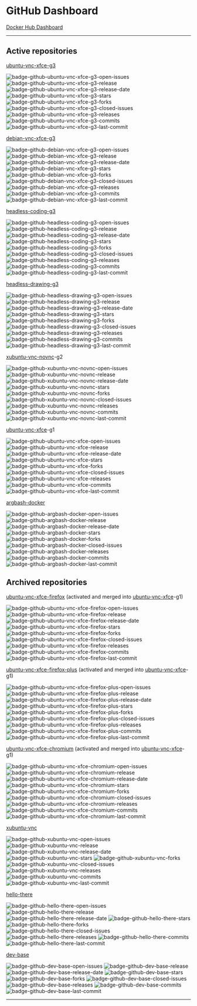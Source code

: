 # GitHub Dashboard

[Docker Hub Dashboard](https://github.com/accetto/dashboard/blob/master/dockerhub-dashboard.md)

***

## Active repositories

[ubuntu-vnc-xfce-g3](https://github.com/accetto/ubuntu-vnc-xfce-g3)

![badge-github-ubuntu-vnc-xfce-g3-open-issues][badge-github-ubuntu-vnc-xfce-g3-open-issues]
![badge-github-ubuntu-vnc-xfce-g3-release][badge-github-ubuntu-vnc-xfce-g3-release]
![badge-github-ubuntu-vnc-xfce-g3-release-date][badge-github-ubuntu-vnc-xfce-g3-release-date]
![badge-github-ubuntu-vnc-xfce-g3-stars][badge-github-ubuntu-vnc-xfce-g3-stars]
![badge-github-ubuntu-vnc-xfce-g3-forks][badge-github-ubuntu-vnc-xfce-g3-forks]
![badge-github-ubuntu-vnc-xfce-g3-closed-issues][badge-github-ubuntu-vnc-xfce-g3-closed-issues]
![badge-github-ubuntu-vnc-xfce-g3-releases][badge-github-ubuntu-vnc-xfce-g3-releases]
![badge-github-ubuntu-vnc-xfce-g3-commits][badge-github-ubuntu-vnc-xfce-g3-commits]
![badge-github-ubuntu-vnc-xfce-g3-last-commit][badge-github-ubuntu-vnc-xfce-g3-last-commit]
<!-- ![badge-github-workflow-dockerhub-autobuild-ubuntu-vnc-xfce-g3][badge-github-workflow-dockerhub-autobuild-ubuntu-vnc-xfce-g3] -->
<!-- ![badge-github-workflow-dockerhub-post-push-ubuntu-vnc-xfce-g3][badge-github-workflow-dockerhub-post-push-ubuntu-vnc-xfce-g3] -->

[debian-vnc-xfce-g3](https://github.com/accetto/debian-vnc-xfce-g3)

![badge-github-debian-vnc-xfce-g3-open-issues][badge-github-debian-vnc-xfce-g3-open-issues]
![badge-github-debian-vnc-xfce-g3-release][badge-github-debian-vnc-xfce-g3-release]
![badge-github-debian-vnc-xfce-g3-release-date][badge-github-debian-vnc-xfce-g3-release-date]
![badge-github-debian-vnc-xfce-g3-stars][badge-github-debian-vnc-xfce-g3-stars]
![badge-github-debian-vnc-xfce-g3-forks][badge-github-debian-vnc-xfce-g3-forks]
![badge-github-debian-vnc-xfce-g3-closed-issues][badge-github-debian-vnc-xfce-g3-closed-issues]
![badge-github-debian-vnc-xfce-g3-releases][badge-github-debian-vnc-xfce-g3-releases]
![badge-github-debian-vnc-xfce-g3-commits][badge-github-debian-vnc-xfce-g3-commits]
![badge-github-debian-vnc-xfce-g3-last-commit][badge-github-debian-vnc-xfce-g3-last-commit]

[headless-coding-g3](https://github.com/accetto/headless-coding-g3)

![badge-github-headless-coding-g3-open-issues][badge-github-headless-coding-g3-open-issues]
![badge-github-headless-coding-g3-release][badge-github-headless-coding-g3-release]
![badge-github-headless-coding-g3-release-date][badge-github-headless-coding-g3-release-date]
![badge-github-headless-coding-g3-stars][badge-github-headless-coding-g3-stars]
![badge-github-headless-coding-g3-forks][badge-github-headless-coding-g3-forks]
![badge-github-headless-coding-g3-closed-issues][badge-github-headless-coding-g3-closed-issues]
![badge-github-headless-coding-g3-releases][badge-github-headless-coding-g3-releases]
![badge-github-headless-coding-g3-commits][badge-github-headless-coding-g3-commits]
![badge-github-headless-coding-g3-last-commit][badge-github-headless-coding-g3-last-commit]
<!-- ![badge-github-workflow-dockerhub-autobuild-headless-coding-g3][badge-github-workflow-dockerhub-autobuild-headless-coding-g3] -->
<!-- ![badge-github-workflow-dockerhub-post-push-headless-coding-g3][badge-github-workflow-dockerhub-post-push-headless-coding-g3] -->

[headless-drawing-g3](https://github.com/accetto/headless-drawing-g3)

![badge-github-headless-drawing-g3-open-issues][badge-github-headless-drawing-g3-open-issues]
![badge-github-headless-drawing-g3-release][badge-github-headless-drawing-g3-release]
![badge-github-headless-drawing-g3-release-date][badge-github-headless-drawing-g3-release-date]
![badge-github-headless-drawing-g3-stars][badge-github-headless-drawing-g3-stars]
![badge-github-headless-drawing-g3-forks][badge-github-headless-drawing-g3-forks]
![badge-github-headless-drawing-g3-closed-issues][badge-github-headless-drawing-g3-closed-issues]
![badge-github-headless-drawing-g3-releases][badge-github-headless-drawing-g3-releases]
![badge-github-headless-drawing-g3-commits][badge-github-headless-drawing-g3-commits]
![badge-github-headless-drawing-g3-last-commit][badge-github-headless-drawing-g3-last-commit]
<!-- ![badge-github-workflow-dockerhub-autobuild-headless-drawing-g3][badge-github-workflow-dockerhub-autobuild-headless-drawing-g3] -->
<!-- ![badge-github-workflow-dockerhub-post-push-headless-drawing-g3][badge-github-workflow-dockerhub-post-push-headless-drawing-g3] -->

[xubuntu-vnc-novnc](https://github.com/accetto/xubuntu-vnc-novnc)-g2

![badge-github-xubuntu-vnc-novnc-open-issues][badge-github-xubuntu-vnc-novnc-open-issues]
![badge-github-xubuntu-vnc-novnc-release][badge-github-xubuntu-vnc-novnc-release]
![badge-github-xubuntu-vnc-novnc-release-date][badge-github-xubuntu-vnc-novnc-release-date]
![badge-github-xubuntu-vnc-novnc-stars][badge-github-xubuntu-vnc-novnc-stars]
![badge-github-xubuntu-vnc-novnc-forks][badge-github-xubuntu-vnc-novnc-forks]
![badge-github-xubuntu-vnc-novnc-closed-issues][badge-github-xubuntu-vnc-novnc-closed-issues]
![badge-github-xubuntu-vnc-novnc-releases][badge-github-xubuntu-vnc-novnc-releases]
![badge-github-xubuntu-vnc-novnc-commits][badge-github-xubuntu-vnc-novnc-commits]
![badge-github-xubuntu-vnc-novnc-last-commit][badge-github-xubuntu-vnc-novnc-last-commit]

[ubuntu-vnc-xfce](https://github.com/accetto/ubuntu-vnc-xfce)-g1

![badge-github-ubuntu-vnc-xfce-open-issues][badge-github-ubuntu-vnc-xfce-open-issues]
![badge-github-ubuntu-vnc-xfce-release][badge-github-ubuntu-vnc-xfce-release]
![badge-github-ubuntu-vnc-xfce-release-date][badge-github-ubuntu-vnc-xfce-release-date]
![badge-github-ubuntu-vnc-xfce-stars][badge-github-ubuntu-vnc-xfce-stars]
![badge-github-ubuntu-vnc-xfce-forks][badge-github-ubuntu-vnc-xfce-forks]
![badge-github-ubuntu-vnc-xfce-closed-issues][badge-github-ubuntu-vnc-xfce-closed-issues]
![badge-github-ubuntu-vnc-xfce-releases][badge-github-ubuntu-vnc-xfce-releases]
![badge-github-ubuntu-vnc-xfce-commits][badge-github-ubuntu-vnc-xfce-commits]
![badge-github-ubuntu-vnc-xfce-last-commit][badge-github-ubuntu-vnc-xfce-last-commit]

[argbash-docker](https://github.com/accetto/argbash-docker)

![badge-github-argbash-docker-open-issues][badge-github-argbash-docker-open-issues]
![badge-github-argbash-docker-release][badge-github-argbash-docker-release]
![badge-github-argbash-docker-release-date][badge-github-argbash-docker-release-date]
![badge-github-argbash-docker-stars][badge-github-argbash-docker-stars]
![badge-github-argbash-docker-forks][badge-github-argbash-docker-forks]
![badge-github-argbash-docker-closed-issues][badge-github-argbash-docker-closed-issues]
![badge-github-argbash-docker-releases][badge-github-argbash-docker-releases]
![badge-github-argbash-docker-commits][badge-github-argbash-docker-commits]
![badge-github-argbash-docker-last-commit][badge-github-argbash-docker-last-commit]

## Archived repositories

[ubuntu-vnc-xfce-firefox](https://github.com/accetto/ubuntu-vnc-xfce-firefox) (activated and merged into [ubuntu-vnc-xfce](https://github.com/accetto/ubuntu-vnc-xfce)-g1)

![badge-github-ubuntu-vnc-xfce-firefox-open-issues][badge-github-ubuntu-vnc-xfce-firefox-open-issues]
![badge-github-ubuntu-vnc-xfce-firefox-release][badge-github-ubuntu-vnc-xfce-firefox-release]
![badge-github-ubuntu-vnc-xfce-firefox-release-date][badge-github-ubuntu-vnc-xfce-firefox-release-date]
![badge-github-ubuntu-vnc-xfce-firefox-stars][badge-github-ubuntu-vnc-xfce-firefox-stars]
![badge-github-ubuntu-vnc-xfce-firefox-forks][badge-github-ubuntu-vnc-xfce-firefox-forks]
![badge-github-ubuntu-vnc-xfce-firefox-closed-issues][badge-github-ubuntu-vnc-xfce-firefox-closed-issues]
![badge-github-ubuntu-vnc-xfce-firefox-releases][badge-github-ubuntu-vnc-xfce-firefox-releases]
![badge-github-ubuntu-vnc-xfce-firefox-commits][badge-github-ubuntu-vnc-xfce-firefox-commits]
![badge-github-ubuntu-vnc-xfce-firefox-last-commit][badge-github-ubuntu-vnc-xfce-firefox-last-commit]

[ubuntu-vnc-xfce-firefox-plus](https://github.com/accetto/ubuntu-vnc-xfce-firefox-plus) (activated and merged into [ubuntu-vnc-xfce](https://github.com/accetto/ubuntu-vnc-xfce)-g1)

![badge-github-ubuntu-vnc-xfce-firefox-plus-open-issues][badge-github-ubuntu-vnc-xfce-firefox-plus-open-issues]
![badge-github-ubuntu-vnc-xfce-firefox-plus-release][badge-github-ubuntu-vnc-xfce-firefox-plus-release]
![badge-github-ubuntu-vnc-xfce-firefox-plus-release-date][badge-github-ubuntu-vnc-xfce-firefox-plus-release-date]
![badge-github-ubuntu-vnc-xfce-firefox-plus-stars][badge-github-ubuntu-vnc-xfce-firefox-plus-stars]
![badge-github-ubuntu-vnc-xfce-firefox-plus-forks][badge-github-ubuntu-vnc-xfce-firefox-plus-forks]
![badge-github-ubuntu-vnc-xfce-firefox-plus-closed-issues][badge-github-ubuntu-vnc-xfce-firefox-plus-closed-issues]
![badge-github-ubuntu-vnc-xfce-firefox-plus-releases][badge-github-ubuntu-vnc-xfce-firefox-plus-releases]
![badge-github-ubuntu-vnc-xfce-firefox-plus-commits][badge-github-ubuntu-vnc-xfce-firefox-plus-commits]
![badge-github-ubuntu-vnc-xfce-firefox-plus-last-commit][badge-github-ubuntu-vnc-xfce-firefox-plus-last-commit]

[ubuntu-vnc-xfce-chromium](https://github.com/accetto/ubuntu-vnc-xfce-chromium) (activated and merged into [ubuntu-vnc-xfce](https://github.com/accetto/ubuntu-vnc-xfce)-g1)

![badge-github-ubuntu-vnc-xfce-chromium-open-issues][badge-github-ubuntu-vnc-xfce-chromium-open-issues]
![badge-github-ubuntu-vnc-xfce-chromium-release][badge-github-ubuntu-vnc-xfce-chromium-release]
![badge-github-ubuntu-vnc-xfce-chromium-release-date][badge-github-ubuntu-vnc-xfce-chromium-release-date]
![badge-github-ubuntu-vnc-xfce-chromium-stars][badge-github-ubuntu-vnc-xfce-chromium-stars]
![badge-github-ubuntu-vnc-xfce-chromium-forks][badge-github-ubuntu-vnc-xfce-chromium-forks]
![badge-github-ubuntu-vnc-xfce-chromium-closed-issues][badge-github-ubuntu-vnc-xfce-chromium-closed-issues]
![badge-github-ubuntu-vnc-xfce-chromium-releases][badge-github-ubuntu-vnc-xfce-chromium-releases]
![badge-github-ubuntu-vnc-xfce-chromium-commits][badge-github-ubuntu-vnc-xfce-chromium-commits]
![badge-github-ubuntu-vnc-xfce-chromium-last-commit][badge-github-ubuntu-vnc-xfce-chromium-last-commit]

[xubuntu-vnc](https://github.com/accetto/xubuntu-vnc)

![badge-github-xubuntu-vnc-open-issues][badge-github-xubuntu-vnc-open-issues]
![badge-github-xubuntu-vnc-release][badge-github-xubuntu-vnc-release]
![badge-github-xubuntu-vnc-release-date][badge-github-xubuntu-vnc-release-date]
![badge-github-xubuntu-vnc-stars][badge-github-xubuntu-vnc-stars]
![badge-github-xubuntu-vnc-forks][badge-github-xubuntu-vnc-forks]
![badge-github-xubuntu-vnc-closed-issues][badge-github-xubuntu-vnc-closed-issues]
![badge-github-xubuntu-vnc-releases][badge-github-xubuntu-vnc-releases]
![badge-github-xubuntu-vnc-commits][badge-github-xubuntu-vnc-commits]
![badge-github-xubuntu-vnc-last-commit][badge-github-xubuntu-vnc-last-commit]

[hello-there](https://github.com/accetto/hello-there)

![badge-github-hello-there-open-issues][badge-github-hello-there-open-issues]
![badge-github-hello-there-release][badge-github-hello-there-release]
![badge-github-hello-there-release-date][badge-github-hello-there-release-date]
![badge-github-hello-there-stars][badge-github-hello-there-stars]
![badge-github-hello-there-forks][badge-github-hello-there-forks]
![badge-github-hello-there-closed-issues][badge-github-hello-there-closed-issues]
![badge-github-hello-there-releases][badge-github-hello-there-releases]
![badge-github-hello-there-commits][badge-github-hello-there-commits]
![badge-github-hello-there-last-commit][badge-github-hello-there-last-commit]

[dev-base](https://github.com/accetto/dev-base)

![badge-github-dev-base-open-issues][badge-github-dev-base-open-issues]
![badge-github-dev-base-release][badge-github-dev-base-release]
![badge-github-dev-base-release-date][badge-github-dev-base-release-date]
![badge-github-dev-base-stars][badge-github-dev-base-stars]
![badge-github-dev-base-forks][badge-github-dev-base-forks]
![badge-github-dev-base-closed-issues][badge-github-dev-base-closed-issues]
![badge-github-dev-base-releases][badge-github-dev-base-releases]
![badge-github-dev-base-commits][badge-github-dev-base-commits]
![badge-github-dev-base-last-commit][badge-github-dev-base-last-commit]

***

<!-- github badges ubuntu-vnc-xfce-g3 -->

[badge-github-ubuntu-vnc-xfce-g3-release]: https://badgen.net/github/release/accetto/ubuntu-vnc-xfce-g3?icon=github&label=release

[badge-github-ubuntu-vnc-xfce-g3-release-date]: https://img.shields.io/github/release-date/accetto/ubuntu-vnc-xfce-g3?logo=github

[badge-github-ubuntu-vnc-xfce-g3-stars]: https://badgen.net/github/stars/accetto/ubuntu-vnc-xfce-g3?icon=github&label=stars

[badge-github-ubuntu-vnc-xfce-g3-forks]: https://badgen.net/github/forks/accetto/ubuntu-vnc-xfce-g3?icon=github&label=forks

[badge-github-ubuntu-vnc-xfce-g3-releases]: https://badgen.net/github/releases/accetto/ubuntu-vnc-xfce-g3?icon=github&label=releases

[badge-github-ubuntu-vnc-xfce-g3-commits]: https://badgen.net/github/commits/accetto/ubuntu-vnc-xfce-g3?icon=github&label=commits

[badge-github-ubuntu-vnc-xfce-g3-last-commit]: https://badgen.net/github/last-commit/accetto/ubuntu-vnc-xfce-g3?icon=github&label=last%20commit

[badge-github-ubuntu-vnc-xfce-g3-closed-issues]: https://badgen.net/github/closed-issues/accetto/ubuntu-vnc-xfce-g3?icon=github&label=closed%20issues

[badge-github-ubuntu-vnc-xfce-g3-open-issues]: https://badgen.net/github/open-issues/accetto/ubuntu-vnc-xfce-g3?icon=github&label=open%20issues

<!-- [badge-github-workflow-dockerhub-autobuild-ubuntu-vnc-xfce-g3]: https://github.com/accetto/ubuntu-vnc-xfce-g3/workflows/dockerhub-autobuild/badge.svg -->

<!-- [badge-github-workflow-dockerhub-post-push-ubuntu-vnc-xfce-g3]: https://github.com/accetto/ubuntu-vnc-xfce-g3/workflows/dockerhub-post-push/badge.svg -->


<!-- github badges debian-vnc-xfce-g3 -->

[badge-github-debian-vnc-xfce-g3-release]: https://badgen.net/github/release/accetto/debian-vnc-xfce-g3?icon=github&label=release

[badge-github-debian-vnc-xfce-g3-release-date]: https://img.shields.io/github/release-date/accetto/debian-vnc-xfce-g3?logo=github

[badge-github-debian-vnc-xfce-g3-stars]: https://badgen.net/github/stars/accetto/debian-vnc-xfce-g3?icon=github&label=stars

[badge-github-debian-vnc-xfce-g3-forks]: https://badgen.net/github/forks/accetto/debian-vnc-xfce-g3?icon=github&label=forks

[badge-github-debian-vnc-xfce-g3-releases]: https://badgen.net/github/releases/accetto/debian-vnc-xfce-g3?icon=github&label=releases

[badge-github-debian-vnc-xfce-g3-commits]: https://badgen.net/github/commits/accetto/debian-vnc-xfce-g3?icon=github&label=commits

[badge-github-debian-vnc-xfce-g3-last-commit]: https://badgen.net/github/last-commit/accetto/debian-vnc-xfce-g3?icon=github&label=last%20commit

[badge-github-debian-vnc-xfce-g3-closed-issues]: https://badgen.net/github/closed-issues/accetto/debian-vnc-xfce-g3?icon=github&label=closed%20issues

[badge-github-debian-vnc-xfce-g3-open-issues]: https://badgen.net/github/open-issues/accetto/debian-vnc-xfce-g3?icon=github&label=open%20issues


<!-- github badges headless-coding-g3 -->

[badge-github-headless-coding-g3-release]: https://badgen.net/github/release/accetto/headless-coding-g3?icon=github&label=release

[badge-github-headless-coding-g3-release-date]: https://img.shields.io/github/release-date/accetto/headless-coding-g3?logo=github

[badge-github-headless-coding-g3-stars]: https://badgen.net/github/stars/accetto/headless-coding-g3?icon=github&label=stars

[badge-github-headless-coding-g3-forks]: https://badgen.net/github/forks/accetto/headless-coding-g3?icon=github&label=forks

[badge-github-headless-coding-g3-releases]: https://badgen.net/github/releases/accetto/headless-coding-g3?icon=github&label=releases

[badge-github-headless-coding-g3-commits]: https://badgen.net/github/commits/accetto/headless-coding-g3?icon=github&label=commits

[badge-github-headless-coding-g3-last-commit]: https://badgen.net/github/last-commit/accetto/headless-coding-g3?icon=github&label=last%20commit

[badge-github-headless-coding-g3-closed-issues]: https://badgen.net/github/closed-issues/accetto/headless-coding-g3?icon=github&label=closed%20issues

[badge-github-headless-coding-g3-open-issues]: https://badgen.net/github/open-issues/accetto/headless-coding-g3?icon=github&label=open%20issues

<!-- [badge-github-workflow-dockerhub-autobuild-headless-coding-g3]: https://github.com/accetto/headless-coding-g3/workflows/dockerhub-autobuild/badge.svg -->

<!-- [badge-github-workflow-dockerhub-post-push-headless-coding-g3]: https://github.com/accetto/headless-coding-g3/workflows/dockerhub-post-push/badge.svg -->


<!-- github badges headless-drawing-g3 -->

[badge-github-headless-drawing-g3-release]: https://badgen.net/github/release/accetto/headless-drawing-g3?icon=github&label=release

[badge-github-headless-drawing-g3-release-date]: https://img.shields.io/github/release-date/accetto/headless-drawing-g3?logo=github

[badge-github-headless-drawing-g3-stars]: https://badgen.net/github/stars/accetto/headless-drawing-g3?icon=github&label=stars

[badge-github-headless-drawing-g3-forks]: https://badgen.net/github/forks/accetto/headless-drawing-g3?icon=github&label=forks

[badge-github-headless-drawing-g3-releases]: https://badgen.net/github/releases/accetto/headless-drawing-g3?icon=github&label=releases

[badge-github-headless-drawing-g3-commits]: https://badgen.net/github/commits/accetto/headless-drawing-g3?icon=github&label=commits

[badge-github-headless-drawing-g3-last-commit]: https://badgen.net/github/last-commit/accetto/headless-drawing-g3?icon=github&label=last%20commit

[badge-github-headless-drawing-g3-closed-issues]: https://badgen.net/github/closed-issues/accetto/headless-drawing-g3?icon=github&label=closed%20issues

[badge-github-headless-drawing-g3-open-issues]: https://badgen.net/github/open-issues/accetto/headless-drawing-g3?icon=github&label=open%20issues

<!-- [badge-github-workflow-dockerhub-autobuild-headless-drawing-g3]: https://github.com/accetto/headless-drawing-g3/workflows/dockerhub-autobuild/badge.svg -->

<!-- [badge-github-workflow-dockerhub-post-push-headless-drawing-g3]: https://github.com/accetto/headless-drawing-g3/workflows/dockerhub-post-push/badge.svg -->


<!-- github badges xubuntu-vnc -->

[badge-github-xubuntu-vnc-release]: https://badgen.net/github/release/accetto/xubuntu-vnc?icon=github&label=release

[badge-github-xubuntu-vnc-release-date]: https://img.shields.io/github/release-date/accetto/xubuntu-vnc?logo=github

[badge-github-xubuntu-vnc-stars]: https://badgen.net/github/stars/accetto/xubuntu-vnc?icon=github&label=stars

[badge-github-xubuntu-vnc-forks]: https://badgen.net/github/forks/accetto/xubuntu-vnc?icon=github&label=forks

[badge-github-xubuntu-vnc-releases]: https://badgen.net/github/releases/accetto/xubuntu-vnc?icon=github&label=releases

[badge-github-xubuntu-vnc-commits]: https://badgen.net/github/commits/accetto/xubuntu-vnc?icon=github&label=commits

[badge-github-xubuntu-vnc-last-commit]: https://badgen.net/github/last-commit/accetto/xubuntu-vnc?icon=github&label=last%20commit

[badge-github-xubuntu-vnc-closed-issues]: https://badgen.net/github/closed-issues/accetto/xubuntu-vnc?icon=github&label=closed%20issues

[badge-github-xubuntu-vnc-open-issues]: https://badgen.net/github/open-issues/accetto/xubuntu-vnc?icon=github&label=open%20issues


<!-- github badges xubuntu-vnc-novnc -->

[badge-github-xubuntu-vnc-novnc-release]: https://badgen.net/github/release/accetto/xubuntu-vnc-novnc?icon=github&label=release

[badge-github-xubuntu-vnc-novnc-release-date]: https://img.shields.io/github/release-date/accetto/xubuntu-vnc-novnc?logo=github

[badge-github-xubuntu-vnc-novnc-stars]: https://badgen.net/github/stars/accetto/xubuntu-vnc-novnc?icon=github&label=stars

[badge-github-xubuntu-vnc-novnc-forks]: https://badgen.net/github/forks/accetto/xubuntu-vnc-novnc?icon=github&label=forks

[badge-github-xubuntu-vnc-novnc-releases]: https://badgen.net/github/releases/accetto/xubuntu-vnc-novnc?icon=github&label=releases

[badge-github-xubuntu-vnc-novnc-commits]: https://badgen.net/github/commits/accetto/xubuntu-vnc-novnc?icon=github&label=commits

[badge-github-xubuntu-vnc-novnc-last-commit]: https://badgen.net/github/last-commit/accetto/xubuntu-vnc-novnc?icon=github&label=last%20commit

[badge-github-xubuntu-vnc-novnc-closed-issues]: https://badgen.net/github/closed-issues/accetto/xubuntu-vnc-novnc?icon=github&label=closed%20issues

[badge-github-xubuntu-vnc-novnc-open-issues]: https://badgen.net/github/open-issues/accetto/xubuntu-vnc-novnc?icon=github&label=open%20issues


<!-- github badges ubuntu-vnc-xfce -->

[badge-github-ubuntu-vnc-xfce-release]: https://badgen.net/github/release/accetto/ubuntu-vnc-xfce?icon=github&label=release

[badge-github-ubuntu-vnc-xfce-release-date]: https://img.shields.io/github/release-date/accetto/ubuntu-vnc-xfce?logo=github

[badge-github-ubuntu-vnc-xfce-stars]: https://badgen.net/github/stars/accetto/ubuntu-vnc-xfce?icon=github&label=stars

[badge-github-ubuntu-vnc-xfce-forks]: https://badgen.net/github/forks/accetto/ubuntu-vnc-xfce?icon=github&label=forks

[badge-github-ubuntu-vnc-xfce-releases]: https://badgen.net/github/releases/accetto/ubuntu-vnc-xfce?icon=github&label=releases

[badge-github-ubuntu-vnc-xfce-commits]: https://badgen.net/github/commits/accetto/ubuntu-vnc-xfce?icon=github&label=commits

[badge-github-ubuntu-vnc-xfce-last-commit]: https://badgen.net/github/last-commit/accetto/ubuntu-vnc-xfce?icon=github&label=last%20commit

[badge-github-ubuntu-vnc-xfce-closed-issues]: https://badgen.net/github/closed-issues/accetto/ubuntu-vnc-xfce?icon=github&label=closed%20issues

[badge-github-ubuntu-vnc-xfce-open-issues]: https://badgen.net/github/open-issues/accetto/ubuntu-vnc-xfce?icon=github&label=open%20issues


<!-- github badges ubuntu-vnc-xfce-firefox -->

[badge-github-ubuntu-vnc-xfce-firefox-release]: https://badgen.net/github/release/accetto/ubuntu-vnc-xfce-firefox?icon=github&label=release

[badge-github-ubuntu-vnc-xfce-firefox-release-date]: https://img.shields.io/github/release-date/accetto/ubuntu-vnc-xfce-firefox?logo=github

[badge-github-ubuntu-vnc-xfce-firefox-stars]: https://badgen.net/github/stars/accetto/ubuntu-vnc-xfce-firefox?icon=github&label=stars

[badge-github-ubuntu-vnc-xfce-firefox-forks]: https://badgen.net/github/forks/accetto/ubuntu-vnc-xfce-firefox?icon=github&label=forks

[badge-github-ubuntu-vnc-xfce-firefox-releases]: https://badgen.net/github/releases/accetto/ubuntu-vnc-xfce-firefox?icon=github&label=releases

[badge-github-ubuntu-vnc-xfce-firefox-commits]: https://badgen.net/github/commits/accetto/ubuntu-vnc-xfce-firefox?icon=github&label=commits

[badge-github-ubuntu-vnc-xfce-firefox-last-commit]: https://badgen.net/github/last-commit/accetto/ubuntu-vnc-xfce-firefox?icon=github&label=last%20commit

[badge-github-ubuntu-vnc-xfce-firefox-closed-issues]: https://badgen.net/github/closed-issues/accetto/ubuntu-vnc-xfce-firefox?icon=github&label=closed%20issues

[badge-github-ubuntu-vnc-xfce-firefox-open-issues]: https://badgen.net/github/open-issues/accetto/ubuntu-vnc-xfce-firefox?icon=github&label=open%20issues


<!-- github badges ubuntu-vnc-xfce-firefox-plus -->

[badge-github-ubuntu-vnc-xfce-firefox-plus-release]: https://badgen.net/github/release/accetto/ubuntu-vnc-xfce-firefox-plus?icon=github&label=release

[badge-github-ubuntu-vnc-xfce-firefox-plus-release-date]: https://img.shields.io/github/release-date/accetto/ubuntu-vnc-xfce-firefox-plus?logo=github

[badge-github-ubuntu-vnc-xfce-firefox-plus-stars]: https://badgen.net/github/stars/accetto/ubuntu-vnc-xfce-firefox-plus?icon=github&label=stars

[badge-github-ubuntu-vnc-xfce-firefox-plus-forks]: https://badgen.net/github/forks/accetto/ubuntu-vnc-xfce-firefox-plus?icon=github&label=forks

[badge-github-ubuntu-vnc-xfce-firefox-plus-releases]: https://badgen.net/github/releases/accetto/ubuntu-vnc-xfce-firefox-plus?icon=github&label=releases

[badge-github-ubuntu-vnc-xfce-firefox-plus-commits]: https://badgen.net/github/commits/accetto/ubuntu-vnc-xfce-firefox-plus?icon=github&label=commits

[badge-github-ubuntu-vnc-xfce-firefox-plus-last-commit]: https://badgen.net/github/last-commit/accetto/ubuntu-vnc-xfce-firefox-plus?icon=github&label=last%20commit

[badge-github-ubuntu-vnc-xfce-firefox-plus-closed-issues]: https://badgen.net/github/closed-issues/accetto/ubuntu-vnc-xfce-firefox-plus?icon=github&label=closed%20issues

[badge-github-ubuntu-vnc-xfce-firefox-plus-open-issues]: https://badgen.net/github/open-issues/accetto/ubuntu-vnc-xfce-firefox-plus?icon=github&label=open%20issues


<!-- github badges ubuntu-vnc-xfce-chromium -->

[badge-github-ubuntu-vnc-xfce-chromium-release]: https://badgen.net/github/release/accetto/ubuntu-vnc-xfce-chromium?icon=github&label=release

[badge-github-ubuntu-vnc-xfce-chromium-release-date]: https://img.shields.io/github/release-date/accetto/ubuntu-vnc-xfce-chromium?logo=github

[badge-github-ubuntu-vnc-xfce-chromium-stars]: https://badgen.net/github/stars/accetto/ubuntu-vnc-xfce-chromium?icon=github&label=stars

[badge-github-ubuntu-vnc-xfce-chromium-forks]: https://badgen.net/github/forks/accetto/ubuntu-vnc-xfce-chromium?icon=github&label=forks

[badge-github-ubuntu-vnc-xfce-chromium-releases]: https://badgen.net/github/releases/accetto/ubuntu-vnc-xfce-chromium?icon=github&label=releases

[badge-github-ubuntu-vnc-xfce-chromium-commits]: https://badgen.net/github/commits/accetto/ubuntu-vnc-xfce-chromium?icon=github&label=commits

[badge-github-ubuntu-vnc-xfce-chromium-last-commit]: https://badgen.net/github/last-commit/accetto/ubuntu-vnc-xfce-chromium?icon=github&label=last%20commit

[badge-github-ubuntu-vnc-xfce-chromium-closed-issues]: https://badgen.net/github/closed-issues/accetto/ubuntu-vnc-xfce-chromium?icon=github&label=closed%20issues

[badge-github-ubuntu-vnc-xfce-chromium-open-issues]: https://badgen.net/github/open-issues/accetto/ubuntu-vnc-xfce-chromium?icon=github&label=open%20issues


<!-- github badges argbash-docker -->

[badge-github-argbash-docker-release]: https://badgen.net/github/release/accetto/argbash-docker?icon=github&label=release

[badge-github-argbash-docker-release-date]: https://img.shields.io/github/release-date/accetto/argbash-docker?logo=github

[badge-github-argbash-docker-stars]: https://badgen.net/github/stars/accetto/argbash-docker?icon=github&label=stars

[badge-github-argbash-docker-forks]: https://badgen.net/github/forks/accetto/argbash-docker?icon=github&label=forks

[badge-github-argbash-docker-releases]: https://badgen.net/github/releases/accetto/argbash-docker?icon=github&label=releases

[badge-github-argbash-docker-commits]: https://badgen.net/github/commits/accetto/argbash-docker?icon=github&label=commits

[badge-github-argbash-docker-last-commit]: https://badgen.net/github/last-commit/accetto/argbash-docker?icon=github&label=last%20commit

[badge-github-argbash-docker-closed-issues]: https://badgen.net/github/closed-issues/accetto/argbash-docker?icon=github&label=closed%20issues

[badge-github-argbash-docker-open-issues]: https://badgen.net/github/open-issues/accetto/argbash-docker?icon=github&label=open%20issues


<!-- github badges hello-there -->

[badge-github-hello-there-release]: https://badgen.net/github/release/accetto/hello-there?icon=github&label=release

[badge-github-hello-there-release-date]: https://img.shields.io/github/release-date/accetto/hello-there?logo=github

[badge-github-hello-there-stars]: https://badgen.net/github/stars/accetto/hello-there?icon=github&label=stars

[badge-github-hello-there-forks]: https://badgen.net/github/forks/accetto/hello-there?icon=github&label=forks

[badge-github-hello-there-releases]: https://badgen.net/github/releases/accetto/hello-there?icon=github&label=releases

[badge-github-hello-there-commits]: https://badgen.net/github/commits/accetto/hello-there?icon=github&label=commits

[badge-github-hello-there-last-commit]: https://badgen.net/github/last-commit/accetto/hello-there?icon=github&label=last%20commit

[badge-github-hello-there-closed-issues]: https://badgen.net/github/closed-issues/accetto/hello-there?icon=github&label=closed%20issues

[badge-github-hello-there-open-issues]: https://badgen.net/github/open-issues/accetto/hello-there?icon=github&label=open%20issues


<!-- github badges dev-base-->

[badge-github-dev-base-release]: https://badgen.net/github/release/accetto/dev-base?icon=github&label=release

[badge-github-dev-base-release-date]: https://img.shields.io/github/release-date/accetto/dev-base?logo=github

[badge-github-dev-base-stars]: https://badgen.net/github/stars/accetto/dev-base?icon=github&label=stars

[badge-github-dev-base-forks]: https://badgen.net/github/forks/accetto/dev-base?icon=github&label=forks

[badge-github-dev-base-releases]: https://badgen.net/github/releases/accetto/dev-base?icon=github&label=releases

[badge-github-dev-base-commits]: https://badgen.net/github/commits/accetto/dev-base?icon=github&label=commits

[badge-github-dev-base-last-commit]: https://badgen.net/github/last-commit/accetto/dev-base?icon=github&label=last%20commit

[badge-github-dev-base-closed-issues]: https://badgen.net/github/closed-issues/accetto/dev-base?icon=github&label=closed%20issues

[badge-github-dev-base-open-issues]: https://badgen.net/github/open-issues/accetto/dev-base?icon=github&label=open%20issues
